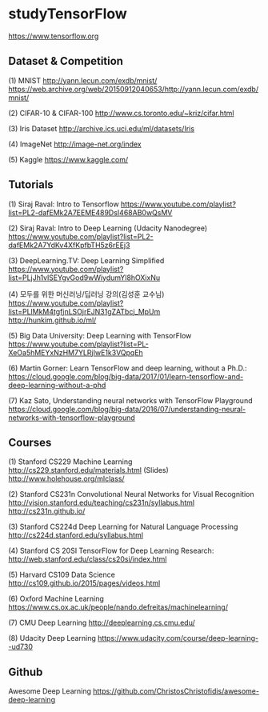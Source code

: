 # studyTensorFlow
https://www.tensorflow.org


## Dataset & Competition
(1) MNIST
http://yann.lecun.com/exdb/mnist/
https://web.archive.org/web/20150912040653/http://yann.lecun.com/exdb/mnist/
           
(2) CIFAR-10 & CIFAR-100
http://www.cs.toronto.edu/~kriz/cifar.html

(3) Iris Dataset
http://archive.ics.uci.edu/ml/datasets/Iris

(4) ImageNet
http://image-net.org/index

(5) Kaggle
https://www.kaggle.com/


## Tutorials
(1) Siraj Raval: Intro to Tensorflow
https://www.youtube.com/playlist?list=PL2-dafEMk2A7EEME489DsI468AB0wQsMV

(2) Siraj Raval: Intro to Deep Learning (Udacity Nanodegree)
https://www.youtube.com/playlist?list=PL2-dafEMk2A7YdKv4XfKpfbTH5z6rEEj3

(3) DeepLearning.TV: Deep Learning Simplified
https://www.youtube.com/playlist?list=PLjJh1vlSEYgvGod9wWiydumYl8hOXixNu

(4) 모두를 위한 머신러닝/딥러닝 강의(김성훈 교수님)
https://www.youtube.com/playlist?list=PLlMkM4tgfjnLSOjrEJN31gZATbcj_MpUm <br>
http://hunkim.github.io/ml/

(5) Big Data University: Deep Learning with TensorFlow
https://www.youtube.com/playlist?list=PL-XeOa5hMEYxNzHM7YLRjIwE1k3VQpqEh

(6) Martin Gorner: Learn TensorFlow and deep learning, without a Ph.D.:
https://cloud.google.com/blog/big-data/2017/01/learn-tensorflow-and-deep-learning-without-a-phd

(7) Kaz Sato, Understanding neural networks with TensorFlow Playground
https://cloud.google.com/blog/big-data/2016/07/understanding-neural-networks-with-tensorflow-playground


## Courses
(1) Stanford CS229 Machine Learning
http://cs229.stanford.edu/materials.html
(Slides) http://www.holehouse.org/mlclass/

(2) Stanford CS231n Convolutional Neural Networks for Visual Recognition
http://vision.stanford.edu/teaching/cs231n/syllabus.html
http://cs231n.github.io/

(3) Stanford CS224d Deep Learning for Natural Language Processing
http://cs224d.stanford.edu/syllabus.html

(4) Stanford CS 20SI TensorFlow for Deep Learning Research:
http://web.stanford.edu/class/cs20si/index.html

(5) Harvard CS109 Data Science
http://cs109.github.io/2015/pages/videos.html

(6) Oxford Machine Learning
https://www.cs.ox.ac.uk/people/nando.defreitas/machinelearning/

(7) CMU Deep Learning
http://deeplearning.cs.cmu.edu/

(8) Udacity Deep Learning
https://www.udacity.com/course/deep-learning--ud730


## Github
Awesome Deep Learning
https://github.com/ChristosChristofidis/awesome-deep-learning
